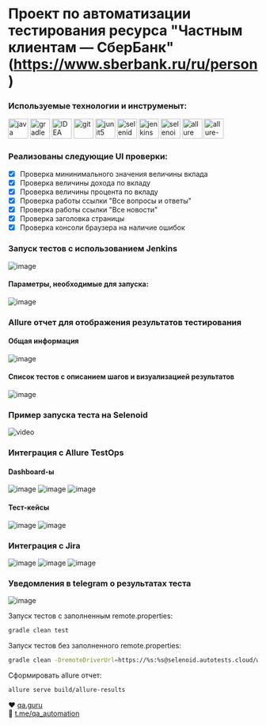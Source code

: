 # Проект по автоматизации тестирования ресурса "Частным клиентам — СберБанк" (https://www.sberbank.ru/ru/person)

### Используемые технологии и инструменыт:
<p align="left">
<img height="40" width="40" src="images/java-logo.svg" alt="java">
<img height="40" width="40" src="images/gradle-logo.svg" alt="gradle">
<img height="40" width="40" src="images/IDEA-logo.svg" alt="IDEA">
<img height="40" width="40" src="images/git-logo.svg" alt="git">
<img height="40" width="40" src="images/junit5-logo.svg" alt="junit5">
<img height="40" width="40" src="images/selenide-logo.svg" alt="selenide">
<img height="40" width="40" src="images/jenkins-logo.svg" alt="jenkins">
<img height="40" width="40" src="images/selenoid-logo.svg" alt="selenoid">
<img height="40" width="40" src="images/allure-Report-logo.svg" alt="allure">
<img height="40" width="40" src="images/allure-ee-logo.svg" alt="allure-testops">
</p>

### Реализованы следующие UI проверки:
- [X] Проверка мининимального значения величины вклада
- [X] Проверка величины дохода по вкладу
- [X] Проверка величины процента по вкладу
- [X] Проверка работы ссылки "Все вопросы и ответы"
- [X] Проверка работы ссылки "Все новости" 
- [X] Проверка заголовка страницы
- [X] Проверка консоли браузера на наличие ошибок

### Запуск тестов с использованием Jenkins </br>
![image](images/jenkins-overview.png)
#### Параметры, необходимые для запуска:
![image](images/jenkins-params.png)

### Allure отчет для отображения результатов тестирования </br>
#### Общая информация
![image](images/allure-report-overview.png)
#### Список тестов c описанием шагов и визуализацией результатов
![image](images/allure-report-behavior.png)

### Пример запуска теста на Selenoid </br>
![video](https://github.com/PercyGB/qa.guru.sberbank-tests/blob/master/images/selenoid-video.gif)

### Интеграция с Allure TestOps </br>
#### Dashboard-ы
![image](images/allure-testops-overview.png)
![image](images/allure-testops-automation.png)
![image](images/allure-testops-team.png)
#### Тест-кейсы
![image](images/allure-testops-test-types.png)
![image](images/allure-testops-visualization.png)

### Интеграция с Jira </br>
![image](images/allure-testops-issue.png)
![image](images/allure-testops-launch.png)
![image](images/jira.png)

### Уведомления в telegram о результатах теста </br>
![image](images/telegram-notification.png)

Запуск тестов с заполненным remote.properties:
```bash
gradle clean test
```

Запуск тестов без заполненного remote.properties:
```bash
gradle clean -DremoteDriverUrl=https://%s:%s@selenoid.autotests.cloud/wd/hub/ -DvideoStorage=https://selenoid.autotests.cloud/video/ -Dthreads=1 test
```

Сформировать allure отчет:
```bash
allure serve build/allure-results
```

:heart: <a target="_blank" href="https://qa.guru">qa.guru</a><br/>
:blue_heart: <a target="_blank" href="https://t.me/qa_automation">t.me/qa_automation</a>
